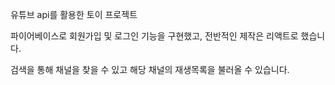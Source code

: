유튜브 api를 활용한 토이 프로젝트

파이어베이스로 회원가입 및 로그인 기능을 구현했고, 전반적인 제작은 리액트로 했습니다.

검색을 통해 채널을 찾을 수 있고 해당 채널의 재생목록을 불러올 수 있습니다.
